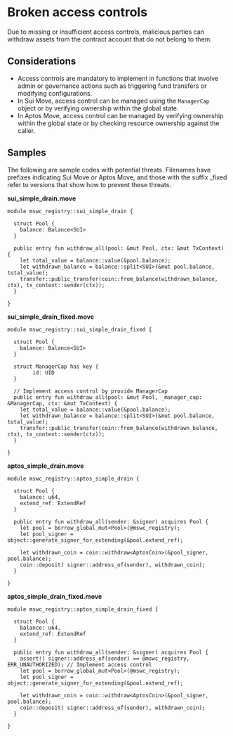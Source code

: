 # Broken access controls

Due to missing or insufficient access controls, malicious parties can withdraw assets from the contract account that do not belong to them.

## Considerations

* Access controls are mandatory to implement in functions that involve admin or governance actions such as triggering fund transfers or modifying configurations.
* In Sui Move, access control can be managed using the `ManagerCap` object or by verifying ownership within the global state.
* In Aptos Move, access control can be managed by verifying ownership within the global state or by checking resource ownership against the caller.

## Samples

The following are sample codes with potential threats. Filenames have prefixes indicating Sui Move or Aptos Move, and those with the suffix _fixed refer to versions that show how to prevent these threats.


**sui_simple_drain.move**

```
module mswc_registry::sui_simple_drain {

  struct Pool {
    balance: Balance<SUI>
  }

  public entry fun withdraw_all(pool: &mut Pool, ctx: &mut TxContext) {
    let total_value = balance::value(&pool.balance);
    let withdrawn_balance = balance::split<SUI>(&mut pool.balance, total_value);
    transfer::public_transfer(coin::from_balance(withdrawn_balance, ctx), tx_context::sender(ctx));
  }

}
```

**sui_simple_drain_fixed.move**

```
module mswc_registry::sui_simple_drain_fixed {

  struct Pool {
    balance: Balance<SUI>
  }

  struct ManagerCap has key {
        id: UID
  }

  // Implement access control by provide ManagerCap
  public entry fun withdraw_all(pool: &mut Pool, _manager_cap: &ManagerCap, ctx: &mut TxContext) {
    let total_value = balance::value(&pool.balance);
    let withdrawn_balance = balance::split<SUI>(&mut pool.balance, total_value);
    transfer::public_transfer(coin::from_balance(withdrawn_balance, ctx), tx_context::sender(ctx));
  }

}
```

**aptos_simple_drain.move**

```
module mswc_registry::aptos_simple_drain {

  struct Pool {
    balance: u64,
    extend_ref: ExtendRef
  }

  public entry fun withdraw_all(sender: &signer) acquires Pool {
    let pool = borrow_global_mut<Pool>(@mswc_registry);
    let pool_signer = object::generate_signer_for_extending(&pool.extend_ref);

    let withdrawn_coin = coin::withdraw<AptosCoin>(&pool_signer, pool.balance);
    coin::deposit( signer::address_of(sender), withdrawn_coin);
  }

}
```

**aptos_simple_drain_fixed.move**

```
module mswc_registry::aptos_simple_drain_fixed {

  struct Pool {
    balance: u64,
    extend_ref: ExtendRef
  }

  public entry fun withdraw_all(sender: &signer) acquires Pool {
    assert!( signer::address_of(sender) == @mswc_registry, ERR_UNAUTHORIZED); // Implement access control
    let pool = borrow_global_mut<Pool>(@mswc_registry);
    let pool_signer = object::generate_signer_for_extending(&pool.extend_ref);

    let withdrawn_coin = coin::withdraw<AptosCoin>(&pool_signer, pool.balance);
    coin::deposit( signer::address_of(sender), withdrawn_coin);
  }

}
```
